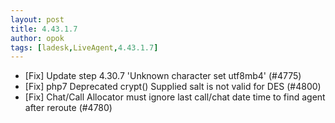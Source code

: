 ```yaml
---
layout: post
title: 4.43.1.7
author: opok
tags: [ladesk,LiveAgent,4.43.1.7]
---
```


- [Fix] Update step 4.30.7 'Unknown character set utf8mb4' (#4775)
- [Fix] php7 Deprecated crypt() Supplied salt is not valid for DES (#4800)
- [Fix] Chat/Call Allocator must ignore last call/chat date time to find agent after reroute (#4780)
